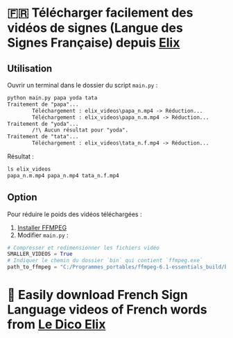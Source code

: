# 🇫🇷 Télécharger facilement des vidéos de signes (Langue des Signes Française) depuis [Elix](https://dico.elix-lsf.fr)

## Utilisation
Ouvrir un terminal dans le dossier du script `main.py` :
```txt
python main.py papa yoda tata
Traitement de "papa"...
        Téléchargement : elix_videos\papa_n.mp4 -> Réduction...
        Téléchargement : elix_videos\papa_n.m.mp4 -> Réduction...
Traitement de "yoda"...
        /!\ Aucun résultat pour "yoda".
Traitement de "tata"...
        Téléchargement : elix_videos\tata_n.f.mp4 -> Réduction...

```
Résultat :
```txt
ls elix_videos
papa_n.m.mp4 papa_n.mp4 tata_n.f.mp4
```

## Option
Pour réduire le poids des vidéos téléchargées :
1. [Installer FFMPEG](https://www.gyan.dev/ffmpeg/builds/)
2. Modifier `main.py` :
```py
# Compresser et redimensionner les fichiers vidéo
SMALLER_VIDEOS = True
# Indiquer le chemin du dossier `bin` qui contient `ffmpeg.exe`
path_to_ffmpeg = "C:/Programmes_portables/ffmpeg-6.1-essentials_build/bin"
```


# 🤟 Easily download French Sign Language videos of French words from [Le Dico Elix](https://dico.elix-lsf.fr)

